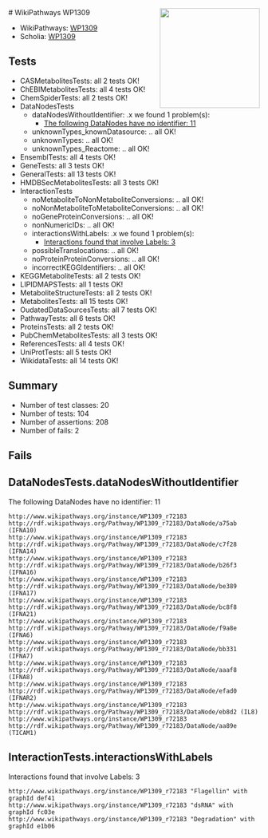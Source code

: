 <img style="float: right; width: 200px" src="https://upload.wikimedia.org/wikipedia/commons/thumb/8/83/Wplogo_with_text_500.png/640px-Wplogo_with_text_500.png" />
# WikiPathways WP1309

* WikiPathways: [WP1309](https://new.wikipathways.org/pathways/WP1309)
* Scholia: [WP1309](https://scholia.toolforge.org/wikipathways/WP1309)
## Tests
* CASMetabolitesTests: all 2 tests OK!
* ChEBIMetabolitesTests: all 4 tests OK!
* ChemSpiderTests: all 2 tests OK!
* DataNodesTests
    * dataNodesWithoutIdentifier: .x we found 1 problem(s):
        * [The following DataNodes have no identifier: 11](#8792c491)
    * unknownTypes_knownDatasource: .. all OK!
    * unknownTypes: .. all OK!
    * unknownTypes_Reactome: .. all OK!
* EnsemblTests: all 4 tests OK!
* GeneTests: all 3 tests OK!
* GeneralTests: all 13 tests OK!
* HMDBSecMetabolitesTests: all 3 tests OK!
* InteractionTests
    * noMetaboliteToNonMetaboliteConversions: .. all OK!
    * noNonMetaboliteToMetaboliteConversions: .. all OK!
    * noGeneProteinConversions: .. all OK!
    * nonNumericIDs: .. all OK!
    * interactionsWithLabels: .x we found 1 problem(s):
        * [Interactions found that involve Labels: 3](#630d267a)
    * possibleTranslocations: .. all OK!
    * noProteinProteinConversions: .. all OK!
    * incorrectKEGGIdentifiers: .. all OK!
* KEGGMetaboliteTests: all 2 tests OK!
* LIPIDMAPSTests: all 1 tests OK!
* MetaboliteStructureTests: all 2 tests OK!
* MetabolitesTests: all 15 tests OK!
* OudatedDataSourcesTests: all 7 tests OK!
* PathwayTests: all 6 tests OK!
* ProteinsTests: all 2 tests OK!
* PubChemMetabolitesTests: all 3 tests OK!
* ReferencesTests: all 4 tests OK!
* UniProtTests: all 5 tests OK!
* WikidataTests: all 14 tests OK!


## Summary

* Number of test classes: 20
* Number of tests: 104
* Number of assertions: 208
* Number of fails: 2

## Fails

<a name="8792c491" />

## DataNodesTests.dataNodesWithoutIdentifier

The following DataNodes have no identifier: 11
```
http://www.wikipathways.org/instance/WP1309_r72183 http://rdf.wikipathways.org/Pathway/WP1309_r72183/DataNode/a75ab (IFNA10)
http://www.wikipathways.org/instance/WP1309_r72183 http://rdf.wikipathways.org/Pathway/WP1309_r72183/DataNode/c7f28 (IFNA14)
http://www.wikipathways.org/instance/WP1309_r72183 http://rdf.wikipathways.org/Pathway/WP1309_r72183/DataNode/b26f3 (IFNA16)
http://www.wikipathways.org/instance/WP1309_r72183 http://rdf.wikipathways.org/Pathway/WP1309_r72183/DataNode/be389 (IFNA17)
http://www.wikipathways.org/instance/WP1309_r72183 http://rdf.wikipathways.org/Pathway/WP1309_r72183/DataNode/bc8f8 (IFNA21)
http://www.wikipathways.org/instance/WP1309_r72183 http://rdf.wikipathways.org/Pathway/WP1309_r72183/DataNode/f9a8e (IFNA6)
http://www.wikipathways.org/instance/WP1309_r72183 http://rdf.wikipathways.org/Pathway/WP1309_r72183/DataNode/bb331 (IFNA7)
http://www.wikipathways.org/instance/WP1309_r72183 http://rdf.wikipathways.org/Pathway/WP1309_r72183/DataNode/aaaf8 (IFNA8)
http://www.wikipathways.org/instance/WP1309_r72183 http://rdf.wikipathways.org/Pathway/WP1309_r72183/DataNode/efad0 (IFNAR2)
http://www.wikipathways.org/instance/WP1309_r72183 http://rdf.wikipathways.org/Pathway/WP1309_r72183/DataNode/eb8d2 (IL8)
http://www.wikipathways.org/instance/WP1309_r72183 http://rdf.wikipathways.org/Pathway/WP1309_r72183/DataNode/aa89e (TICAM1)
```

<a name="630d267a" />

## InteractionTests.interactionsWithLabels

Interactions found that involve Labels: 3
```
http://www.wikipathways.org/instance/WP1309_r72183 "Flagellin" with graphId def41
http://www.wikipathways.org/instance/WP1309_r72183 "dsRNA" with graphId fc03e
http://www.wikipathways.org/instance/WP1309_r72183 "Degradation" with graphId e1b06
```


